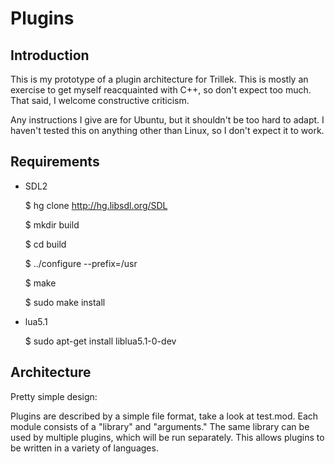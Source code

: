 Plugins
=======

Introduction
------------

This is my prototype of a plugin architecture for Trillek.  This is mostly an exercise to get myself reacquainted with C++, so don't expect too much.  That said, I welcome constructive criticism.

Any instructions I give are for Ubuntu, but it shouldn't be too hard to adapt.  I haven't tested this on anything other than Linux, so I don't expect it to work.

Requirements
------------

 * SDL2

    $ hg clone http://hg.libsdl.org/SDL
    
    $ mkdir build
    
    $ cd build
    
    $ ../configure --prefix=/usr
    
    $ make
    
    $ sudo make install

 * lua5.1

    $ sudo apt-get install liblua5.1-0-dev

Architecture
------------

Pretty simple design:

Plugins are described by a simple file format, take a look at test.mod.  Each module consists of a "library" and "arguments."
The same library can be used by multiple plugins, which will be run separately.  This allows plugins to be written in a variety of
languages.
